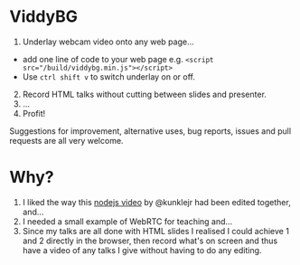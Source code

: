 ViddyBG
=======

1. Underlay webcam video onto any web page...
 * add one line of code to your web page e.g. `<script src="/build/viddybg.min.js"></script>`
 * Use <code>ctrl shift v</code> to switch underlay on or off.
2. Record HTML talks without cutting between slides and presenter.
3. ...
4. Profit!

Suggestions for improvement, alternative uses, bug reports, issues and pull requests are all very welcome.

Why?
====

1. I liked the way this [nodejs video](https://www.youtube.com/watch?v=L0pjVcIsU6A) by @kunklejr had been edited together, and...
2. I needed a small example of WebRTC for teaching and...
3. Since my talks are all done with HTML slides I realised I could achieve 1 and 2 directly in the browser, then record what's on screen and thus have a video of any talks I give without having to do any editing.
